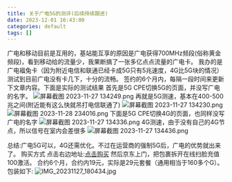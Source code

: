```yaml
---
title: 关于广电5G的测评(后续持续跟进)
date: 2023-12-01 16:43:00
categories: default
tags: []
---
```

广电和移动目前是互用的，基站能互享的原因是广电获得700MHz频段(俗称黄金频段)，看到移动给的流量少，我果断搞了一张多亿点点流量的广电卡。
我办的是广电福兔卡（因为附近电信和联通已经卡成5G只有5兆速度，4G比5G块的情况）测试到目前广电没有卡几下，十分的流畅。
签约的6个月内，每隔一段时间来更新下文章内容。下面是实际的测试结果
首先是5G CPE切换5G的页面，并没写广电的名字。
![屏幕截图 2023-11-27 134249.png][1]
再就是5G测速，基本在400-500兆之间(附近能有这么快就吊打电信联通了)
![屏幕截图 2023-11-27 134230.png][2]
![屏幕截图 2023-11-28 234016.png][3]
下面是5G CPE切换4G的页面，也同样没写广电的名字
![屏幕截图 2023-11-27 134336.png][4]
4G测速，由于没有自己的4G节点，所以信号在室内会差很多
![屏幕截图 2023-11-27 134436.png][5]

总结:广电5G可以，4G还需优化。不过在运营商的强制5G后，广电的优势就出来了。
购买方式
点击右边地址:[点击购买][6]
然后京东上门，把包裹拆开在线扫脸充值100激活。
合约6个月，合约内19元，实际是29元套餐（通用相当于160多个G）。
包装如下:
![IMG_20231127_180434.jpg][7]


  [1]: https://images.nuoyis.net/blog/typecho/uploads/2023/12/2177149020.png
  [2]: https://images.nuoyis.net/blog/typecho/uploads/2023/12/2380846323.png
  [3]: https://images.nuoyis.net/blog/typecho/uploads/2023/12/4107630947.png
  [4]: https://images.nuoyis.net/blog/typecho/uploads/2023/12/373256702.png
  [5]: https://images.nuoyis.net/blog/typecho/uploads/2023/12/1193983279.png
  [6]: https://haokawx.lot-ml.com/h5order/index?pudID=339&userid=415968
  [7]: https://images.nuoyis.net/blog/typecho/uploads/2023/12/2493913545.jpg